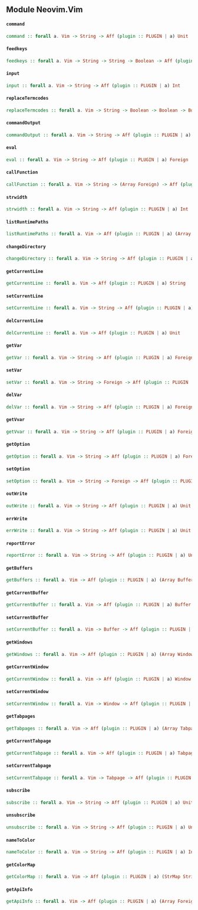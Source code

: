 ## Module Neovim.Vim

#### `command`

``` purescript
command :: forall a. Vim -> String -> Aff (plugin :: PLUGIN | a) Unit
```

#### `feedkeys`

``` purescript
feedkeys :: forall a. Vim -> String -> String -> Boolean -> Aff (plugin :: PLUGIN | a) Unit
```

#### `input`

``` purescript
input :: forall a. Vim -> String -> Aff (plugin :: PLUGIN | a) Int
```

#### `replaceTermcodes`

``` purescript
replaceTermcodes :: forall a. Vim -> String -> Boolean -> Boolean -> Boolean -> Aff (plugin :: PLUGIN | a) String
```

#### `commandOutput`

``` purescript
commandOutput :: forall a. Vim -> String -> Aff (plugin :: PLUGIN | a) String
```

#### `eval`

``` purescript
eval :: forall a. Vim -> String -> Aff (plugin :: PLUGIN | a) Foreign
```

#### `callFunction`

``` purescript
callFunction :: forall a. Vim -> String -> (Array Foreign) -> Aff (plugin :: PLUGIN | a) Foreign
```

#### `strwidth`

``` purescript
strwidth :: forall a. Vim -> String -> Aff (plugin :: PLUGIN | a) Int
```

#### `listRuntimePaths`

``` purescript
listRuntimePaths :: forall a. Vim -> Aff (plugin :: PLUGIN | a) (Array String)
```

#### `changeDirectory`

``` purescript
changeDirectory :: forall a. Vim -> String -> Aff (plugin :: PLUGIN | a) Unit
```

#### `getCurrentLine`

``` purescript
getCurrentLine :: forall a. Vim -> Aff (plugin :: PLUGIN | a) String
```

#### `setCurrentLine`

``` purescript
setCurrentLine :: forall a. Vim -> String -> Aff (plugin :: PLUGIN | a) Unit
```

#### `delCurrentLine`

``` purescript
delCurrentLine :: forall a. Vim -> Aff (plugin :: PLUGIN | a) Unit
```

#### `getVar`

``` purescript
getVar :: forall a. Vim -> String -> Aff (plugin :: PLUGIN | a) Foreign
```

#### `setVar`

``` purescript
setVar :: forall a. Vim -> String -> Foreign -> Aff (plugin :: PLUGIN | a) Foreign
```

#### `delVar`

``` purescript
delVar :: forall a. Vim -> String -> Aff (plugin :: PLUGIN | a) Foreign
```

#### `getVvar`

``` purescript
getVvar :: forall a. Vim -> String -> Aff (plugin :: PLUGIN | a) Foreign
```

#### `getOption`

``` purescript
getOption :: forall a. Vim -> String -> Aff (plugin :: PLUGIN | a) Foreign
```

#### `setOption`

``` purescript
setOption :: forall a. Vim -> String -> Foreign -> Aff (plugin :: PLUGIN | a) Unit
```

#### `outWrite`

``` purescript
outWrite :: forall a. Vim -> String -> Aff (plugin :: PLUGIN | a) Unit
```

#### `errWrite`

``` purescript
errWrite :: forall a. Vim -> String -> Aff (plugin :: PLUGIN | a) Unit
```

#### `reportError`

``` purescript
reportError :: forall a. Vim -> String -> Aff (plugin :: PLUGIN | a) Unit
```

#### `getBuffers`

``` purescript
getBuffers :: forall a. Vim -> Aff (plugin :: PLUGIN | a) (Array Buffer)
```

#### `getCurrentBuffer`

``` purescript
getCurrentBuffer :: forall a. Vim -> Aff (plugin :: PLUGIN | a) Buffer
```

#### `setCurrentBuffer`

``` purescript
setCurrentBuffer :: forall a. Vim -> Buffer -> Aff (plugin :: PLUGIN | a) Unit
```

#### `getWindows`

``` purescript
getWindows :: forall a. Vim -> Aff (plugin :: PLUGIN | a) (Array Window)
```

#### `getCurrentWindow`

``` purescript
getCurrentWindow :: forall a. Vim -> Aff (plugin :: PLUGIN | a) Window
```

#### `setCurrentWindow`

``` purescript
setCurrentWindow :: forall a. Vim -> Window -> Aff (plugin :: PLUGIN | a) Unit
```

#### `getTabpages`

``` purescript
getTabpages :: forall a. Vim -> Aff (plugin :: PLUGIN | a) (Array Tabpage)
```

#### `getCurrentTabpage`

``` purescript
getCurrentTabpage :: forall a. Vim -> Aff (plugin :: PLUGIN | a) Tabpage
```

#### `setCurrentTabpage`

``` purescript
setCurrentTabpage :: forall a. Vim -> Tabpage -> Aff (plugin :: PLUGIN | a) Unit
```

#### `subscribe`

``` purescript
subscribe :: forall a. Vim -> String -> Aff (plugin :: PLUGIN | a) Unit
```

#### `unsubscribe`

``` purescript
unsubscribe :: forall a. Vim -> String -> Aff (plugin :: PLUGIN | a) Unit
```

#### `nameToColor`

``` purescript
nameToColor :: forall a. Vim -> String -> Aff (plugin :: PLUGIN | a) Int
```

#### `getColorMap`

``` purescript
getColorMap :: forall a. Vim -> Aff (plugin :: PLUGIN | a) (StrMap String)
```

#### `getApiInfo`

``` purescript
getApiInfo :: forall a. Vim -> Aff (plugin :: PLUGIN | a) (Array Foreign)
```


